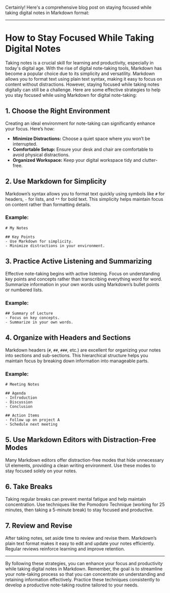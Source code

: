 Certainly! Here's a comprehensive blog post on staying focused while taking digital notes in Markdown format:

---

# How to Stay Focused While Taking Digital Notes

Taking notes is a crucial skill for learning and productivity, especially in today's digital age. With the rise of digital note-taking tools, Markdown has become a popular choice due to its simplicity and versatility. Markdown allows you to format text using plain text syntax, making it easy to focus on content without distractions. However, staying focused while taking notes digitally can still be a challenge. Here are some effective strategies to help you stay focused while using Markdown for digital note-taking:

## 1. **Choose the Right Environment**

Creating an ideal environment for note-taking can significantly enhance your focus. Here’s how:

- **Minimize Distractions:** Choose a quiet space where you won’t be interrupted.
- **Comfortable Setup:** Ensure your desk and chair are comfortable to avoid physical distractions.
- **Organized Workspace:** Keep your digital workspace tidy and clutter-free.

## 2. **Use Markdown for Simplicity**

Markdown’s syntax allows you to format text quickly using symbols like `#` for headers, `-` for lists, and `**` for bold text. This simplicity helps maintain focus on content rather than formatting details.

### Example:

```
# My Notes

## Key Points
- Use Markdown for simplicity.
- Minimize distractions in your environment.
```

## 3. **Practice Active Listening and Summarizing**

Effective note-taking begins with active listening. Focus on understanding key points and concepts rather than transcribing everything word for word. Summarize information in your own words using Markdown’s bullet points or numbered lists.

### Example:

```
## Summary of Lecture
- Focus on key concepts.
- Summarize in your own words.
```

## 4. **Organize with Headers and Sections**

Markdown headers (`#`, `##`, `###`, etc.) are excellent for organizing your notes into sections and sub-sections. This hierarchical structure helps you maintain focus by breaking down information into manageable parts.

### Example:

```
# Meeting Notes

## Agenda
- Introduction
- Discussion
- Conclusion

## Action Items
- Follow up on project A
- Schedule next meeting
```

## 5. **Use Markdown Editors with Distraction-Free Modes**

Many Markdown editors offer distraction-free modes that hide unnecessary UI elements, providing a clean writing environment. Use these modes to stay focused solely on your notes.

## 6. **Take Breaks**

Taking regular breaks can prevent mental fatigue and help maintain concentration. Use techniques like the Pomodoro Technique (working for 25 minutes, then taking a 5-minute break) to stay focused and productive.

## 7. **Review and Revise**

After taking notes, set aside time to review and revise them. Markdown’s plain text format makes it easy to edit and update your notes efficiently. Regular reviews reinforce learning and improve retention.

---

By following these strategies, you can enhance your focus and productivity while taking digital notes in Markdown. Remember, the goal is to streamline your note-taking process so that you can concentrate on understanding and retaining information effectively. Practice these techniques consistently to develop a productive note-taking routine tailored to your needs.